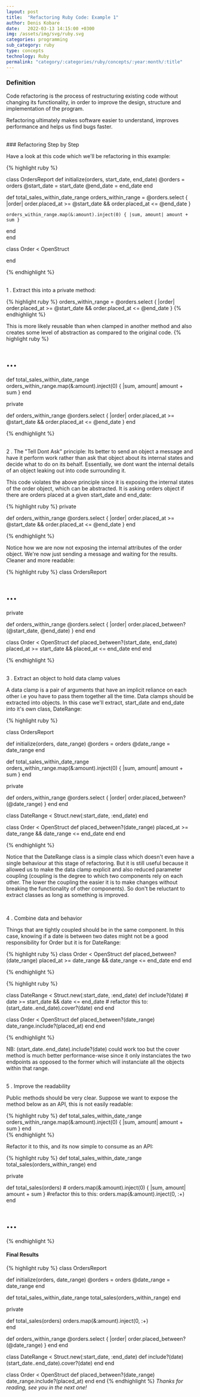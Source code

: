 ```yaml
---
layout: post
title:  "Refactoring Ruby Code: Example 1"
author: Denis Kobare
date:   2022-03-13 14:15:00 +0300
img: /assets/img/svg/ruby.svg
categories: programming
sub_category: ruby
type: concepts
technology: Ruby
permalink: "category/:categories/ruby/concepts/:year:month/:title"
---
```


### Definition

Code refactoring is the process of restructuring existing code without changing its functionality, in order to improve the design, structure and implementation of the program.

Refactoring ultimately makes software easier to understand, improves performance and helps us find bugs faster.

<br>
### Refactoring Step by Step

Have a look at this code which we'll be refactoring in this example:

{% highlight ruby %}

class OrdersReport
  def initialize(orders, start_date, end_date)
    @orders = orders
    @start_date = start_date
    @end_date = end_date
  end
  
  def total_sales_within_date_range
    orders_within_range = @orders.select { |order| order.placed_at >= @start_date && order.placed_at <= @end_date }
    
    orders_within_range.map(&:amount).inject(0) { |sum, amount| amount + sum }
  end  
end  

class Order < OpenStruct

end

{% endhighlight %} 

<br>
1 . Extract this into a private method:

{% highlight ruby %}
orders_within_range = @orders.select { |order| order.placed_at >= @start_date && order.placed_at <= @end_date }
{% endhighlight %}  

This is more likely reusable than when clamped in another method and also creates some level of abstraction as compared to the original code.
{% highlight ruby %}
# ...
  def total_sales_within_date_range
    orders_within_range.map(&:amount).inject(0) { |sum, amount| amount + sum }
  end  

  private
  
  def orders_within_range
    @orders.select { |order| order.placed_at >= @start_date && order.placed_at <= @end_date }
  end

{% endhighlight %}  

<br>
2 . The "Tell Dont Ask" principle: Its better to send an object a message and have it perform work rather than ask that object about its internal states and decide what to do on its behalf. Essentially, we dont want the internal details of an object leaking out into code surrounding it.

This code violates the above principle since it is exposing the internal states of the order object, which can be abstracted. It is asking orders object if there are orders placed at a given start_date and end_date: 

{% highlight ruby %}
  private
  
  def orders_within_range
    @orders.select { |order| order.placed_at >= @start_date && order.placed_at <= @end_date }
  end

{% endhighlight %}  

Notice how we are now not exposing the internal attributes of the order object. We're now just sending a message and waiting for the results. Cleaner and more readable:

{% highlight ruby %}
class OrdersReport
# ...
  private
  
  def orders_within_range
    @orders.select { |order| order.placed_between?(@start_date, @end_date) }
  end
end

class Order < OpenStruct
  def placed_between?(start_date, end_date)
    placed_at >= start_date && placed_at <= end_date
  end
end

{% endhighlight %}  


<!-- ....................................................................... -->

<script async src="https://pagead2.googlesyndication.com/pagead/js/adsbygoogle.js?client=ca-pub-6160810274402662"
     crossorigin="anonymous"></script>
<ins class="adsbygoogle"
     style="display:block; text-align:center;"
     data-ad-layout="in-article"
     data-ad-format="fluid"
     data-ad-client="ca-pub-6160810274402662"
     data-ad-slot="1384666378"></ins>
<script>
     (adsbygoogle = window.adsbygoogle || []).push({});
</script>

<!-- ....................................................................... -->


<br>
3 . Extract an object to hold data clamp values

A data clamp is a pair of arguments that have an implicit reliance on each other i.e you have to pass them together all the time. Data clamps should be extracted into objects.
In this case we'll extract, start_date and end_date into it's own class, DateRange:


{% highlight ruby %} 

class OrdersReport

  def initialize(orders, date_range)
    @orders = orders
    @date_range = date_range
  end

  def total_sales_within_date_range
    orders_within_range.map(&:amount).inject(0) { |sum, amount| amount + sum }
  end  
    
  private
  
  def orders_within_range
    @orders.select { |order| order.placed_between?(@date_range) }
  end
end

class DateRange < Struct.new(:start_date, :end_date)
end

class Order < OpenStruct
  def placed_between?(date_range)
    placed_at >= date_range && date_range <= end_date
  end
end

{% endhighlight %}

Notice that the DateRange class is a simple class which doesn't even have a single behaviour at this stage of refactoring. But it is still useful because it allowed us to make the data clamp explicit and also reduced parameter coupling (coupling is the degree to which two components rely on each other. The lower the coupling the easier it is to make changes without breaking the functionality of other components). So don't be reluctant to extract classes as long as something is improved.

<br>

4 . Combine data and behavior

Things that are tightly coupled should be in the same component. In this case, knowing if a date is between two dates might not be a good responsibility for Order but it is for DateRange:

{% highlight ruby %} 
class Order < OpenStruct
  def placed_between?(date_range)
    placed_at >= date_range && date_range <= end_date
  end
end

{% endhighlight %}


{% highlight ruby %} 

class DateRange < Struct.new(:start_date, :end_date)
  def include?(date)
    # date >= start_date && date <= end_date # refactor this to:
    (start_date..end_date).cover?(date)
  end
end

class Order < OpenStruct
  def placed_between?(date_range)
    date_range.include?(placed_at)
  end
end

{% endhighlight %}

NB: (start_date..end_date).include?(date) could work too but the cover method is much better performance-wise since it only instanciates the two endpoints as opposed to the former which will instanciate all the objects within that range.

<br>
5 . Improve the readability

Public methods should be very clear. Suppose we want to expose the method below as an API, this is not easily readable:

{% highlight ruby %} 
  def total_sales_within_date_range
    orders_within_range.map(&:amount).inject(0) { |sum, amount| amount + sum }
  end  
{% endhighlight %}

Refactor it to this, and its now simple to consume as an API:

{% highlight ruby %} 
  def total_sales_within_date_range
    total_sales(orders_within_range)
  end  
  
  private
  
  def total_sales(orders)
    # orders.map(&:amount).inject(0) { |sum, amount| amount + sum } #refactor this to this:
    orders.map(&:amount).inject(0, :+)   
  end
  # ...
{% endhighlight %}

#### Final Results

{% highlight ruby %} 
class OrdersReport

  def initialize(orders, date_range)
    @orders = orders
    @date_range = date_range
  end

 
  def total_sales_within_date_range
    total_sales(orders_within_range)
  end  
 
  
  private
  
  def total_sales(orders)
    orders.map(&:amount).inject(0, :+)   
  end
   
  def orders_within_range
    @orders.select { |order| order.placed_between?(@date_range) }
  end
end


class DateRange < Struct.new(:start_date, :end_date)
  def include?(date)
    (start_date..end_date).cover?(date)
  end
end


class Order < OpenStruct
  def placed_between?(date_range)
    date_range.include?(placed_at)
  end
end
{% endhighlight %}
*Thanks for reading, see you in the next one!*
